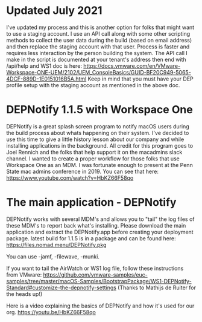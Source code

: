 # Updated July 2021

I've updated my process and this is another option for folks that might want to use a staging account. I use an API call along with some other scripting methods to collect the user data during the build (based on email address) and then replace the staging account with that user. Process is faster and requires less interaction by the person building the system. The API call I make in the script is documented at your tenant's address then end with /api/help and WS1 doc is here: https://docs.vmware.com/en/VMware-Workspace-ONE-UEM/2102/UEM_ConsoleBasics/GUID-BF20C949-5065-4DCF-889D-1E0151016B5A.html Keep in mind that you must have your DEP profile setup with the staging account as mentioned in the above doc. 

# DEPNotify 1.1.5 with Workspace One

DEPNotify is a great splash screen program to notify macOS users during the build process about whats happening on their system. I've decided to use this time to
give a little history lesson about our company and while installing applications in the background. All credit for this program goes to Joel Rennich and the folks
that help support it on the macadmins slack channel. I wanted to create a proper workflow for those folks that use Workspace One as an MDM. I was fortunate enough
to present at the Penn State mac admins conference in 2019. You can see that here: https://www.youtube.com/watch?v=HbKZ66F58qo

# The main application - DEPNotify

DEPNotify works with several MDM's and allows you to "tail" the log files of these MDM's to report back what's installing. Please download the main application and extract
the DEPNotify.app before creating your deployment package. latest build for 1.1.5 is in a package and can be found here: https://files.nomad.menu/DEPNotify.pkg

You can use -jamf, -filewave, -munki. 

If you want to tail the AirWatch or WS1 log file, follow these instructions from VMware:
https://github.com/vmware-samples/euc-samples/tree/master/macOS-Samples/BootstrapPackage/WS1-DEPNotify-Standard#customize-the-depnotify-settings (Thanks to Mathijs de Ruiter for the heads up!)

Here is a video explaining the basics of DEPNotify and how it's used for our org. https://youtu.be/HbKZ66F58qo
